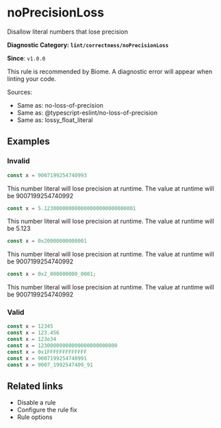 # noPrecisionLoss
Disallow literal numbers that lose precision

**Diagnostic Category: `lint/correctness/noPrecisionLoss`**

**Since**: `v1.0.0`

This rule is recommended by Biome. A diagnostic error will appear when linting your code.

Sources: 
- Same as: no-loss-of-precision
- Same as: @typescript-eslint/no-loss-of-precision
- Same as: lossy_float_literal

## Examples

### Invalid

```js
const x = 9007199254740993
```

This number literal will lose precision at runtime.
The value at runtime will be 9007199254740992

```js
const x = 5.123000000000000000000000000001
```

This number literal will lose precision at runtime.
The value at runtime will be 5.123

```js
const x = 0x20000000000001
```

This number literal will lose precision at runtime.
The value at runtime will be 9007199254740992

```js
const x = 0x2_000000000_0001;
```

This number literal will lose precision at runtime.
The value at runtime will be 9007199254740992

### Valid

```js
const x = 12345
const x = 123.456
const x = 123e34
const x = 12300000000000000000000000
const x = 0x1FFFFFFFFFFFFF
const x = 9007199254740991
const x = 9007_1992547409_91
```

## Related links

- Disable a rule
- Configure the rule fix
- Rule options